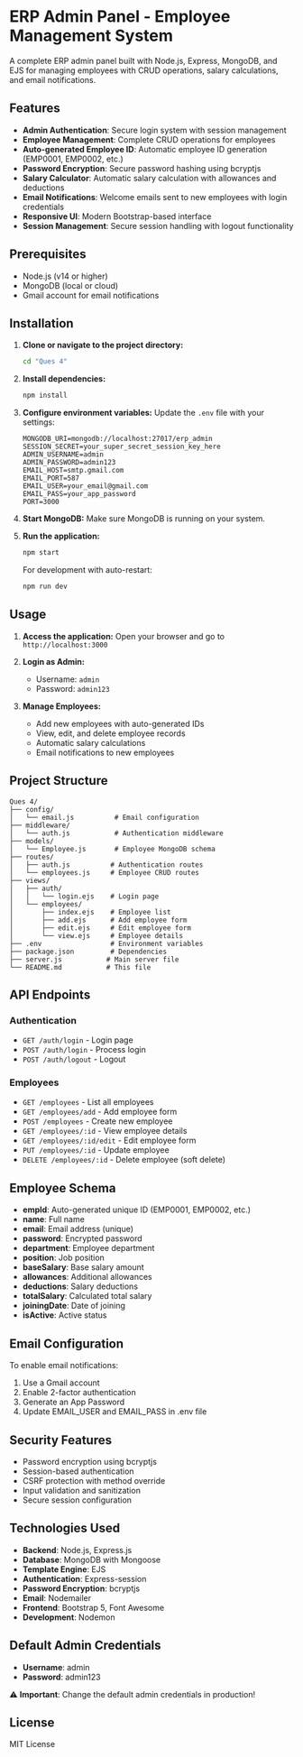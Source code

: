 # ERP Admin Panel - Employee Management System

A complete ERP admin panel built with Node.js, Express, MongoDB, and EJS for managing employees with CRUD operations, salary calculations, and email notifications.

## Features

- **Admin Authentication**: Secure login system with session management
- **Employee Management**: Complete CRUD operations for employees
- **Auto-generated Employee ID**: Automatic employee ID generation (EMP0001, EMP0002, etc.)
- **Password Encryption**: Secure password hashing using bcryptjs
- **Salary Calculator**: Automatic salary calculation with allowances and deductions
- **Email Notifications**: Welcome emails sent to new employees with login credentials
- **Responsive UI**: Modern Bootstrap-based interface
- **Session Management**: Secure session handling with logout functionality

## Prerequisites

- Node.js (v14 or higher)
- MongoDB (local or cloud)
- Gmail account for email notifications

## Installation

1. **Clone or navigate to the project directory:**
   ```bash
   cd "Ques 4"
   ```

2. **Install dependencies:**
   ```bash
   npm install
   ```

3. **Configure environment variables:**
   Update the `.env` file with your settings:
   ```
   MONGODB_URI=mongodb://localhost:27017/erp_admin
   SESSION_SECRET=your_super_secret_session_key_here
   ADMIN_USERNAME=admin
   ADMIN_PASSWORD=admin123
   EMAIL_HOST=smtp.gmail.com
   EMAIL_PORT=587
   EMAIL_USER=your_email@gmail.com
   EMAIL_PASS=your_app_password
   PORT=3000
   ```

4. **Start MongoDB:**
   Make sure MongoDB is running on your system.

5. **Run the application:**
   ```bash
   npm start
   ```
   
   For development with auto-restart:
   ```bash
   npm run dev
   ```

## Usage

1. **Access the application:**
   Open your browser and go to `http://localhost:3000`

2. **Login as Admin:**
   - Username: `admin`
   - Password: `admin123`

3. **Manage Employees:**
   - Add new employees with auto-generated IDs
   - View, edit, and delete employee records
   - Automatic salary calculations
   - Email notifications to new employees

## Project Structure

```
Ques 4/
├── config/
│   └── email.js          # Email configuration
├── middleware/
│   └── auth.js           # Authentication middleware
├── models/
│   └── Employee.js       # Employee MongoDB schema
├── routes/
│   ├── auth.js          # Authentication routes
│   └── employees.js     # Employee CRUD routes
├── views/
│   ├── auth/
│   │   └── login.ejs    # Login page
│   └── employees/
│       ├── index.ejs    # Employee list
│       ├── add.ejs      # Add employee form
│       ├── edit.ejs     # Edit employee form
│       └── view.ejs     # Employee details
├── .env                 # Environment variables
├── package.json         # Dependencies
├── server.js           # Main server file
└── README.md           # This file
```

## API Endpoints

### Authentication
- `GET /auth/login` - Login page
- `POST /auth/login` - Process login
- `POST /auth/logout` - Logout

### Employees
- `GET /employees` - List all employees
- `GET /employees/add` - Add employee form
- `POST /employees` - Create new employee
- `GET /employees/:id` - View employee details
- `GET /employees/:id/edit` - Edit employee form
- `PUT /employees/:id` - Update employee
- `DELETE /employees/:id` - Delete employee (soft delete)

## Employee Schema

- **empId**: Auto-generated unique ID (EMP0001, EMP0002, etc.)
- **name**: Full name
- **email**: Email address (unique)
- **password**: Encrypted password
- **department**: Employee department
- **position**: Job position
- **baseSalary**: Base salary amount
- **allowances**: Additional allowances
- **deductions**: Salary deductions
- **totalSalary**: Calculated total salary
- **joiningDate**: Date of joining
- **isActive**: Active status

## Email Configuration

To enable email notifications:

1. Use a Gmail account
2. Enable 2-factor authentication
3. Generate an App Password
4. Update EMAIL_USER and EMAIL_PASS in .env file

## Security Features

- Password encryption using bcryptjs
- Session-based authentication
- CSRF protection with method override
- Input validation and sanitization
- Secure session configuration

## Technologies Used

- **Backend**: Node.js, Express.js
- **Database**: MongoDB with Mongoose
- **Template Engine**: EJS
- **Authentication**: Express-session
- **Password Encryption**: bcryptjs
- **Email**: Nodemailer
- **Frontend**: Bootstrap 5, Font Awesome
- **Development**: Nodemon

## Default Admin Credentials

- **Username**: admin
- **Password**: admin123

⚠️ **Important**: Change the default admin credentials in production!

## License

MIT License
